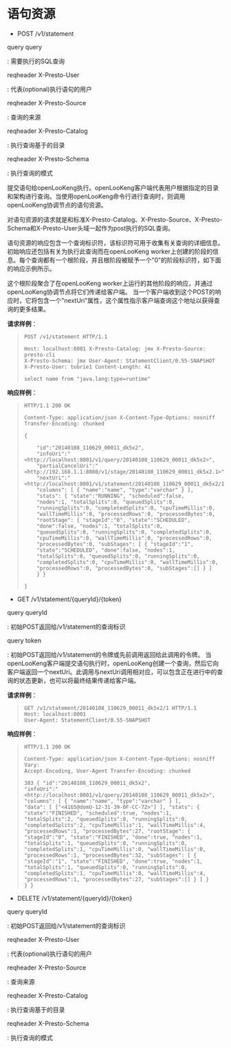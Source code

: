 
语句资源
==================

- POST /v1/statement

query query

:   需要执行的SQL查询

reqheader X-Presto-User


:   代表(optional)执行语句的用户

reqheader X-Presto-Source

:   查询的来源

reqheader X-Presto-Catalog

:   执行查询基于的目录

reqheader X-Presto-Schema

:   执行查询的模式

提交语句给openLooKeng执行。openLooKeng客户端代表用户根据指定的目录和架构进行查询。当使用openLooKeng命令行进行查询时，则调用openLooKeng协调节点的语句资源。

对语句资源的请求就是和标准X-Presto-Catalog、X-Presto-Source、X-Presto-Schema和X-Presto-User头域一起作为post执行的SQL查询。

语句资源的响应包含一个查询标识符，该标识符可用于收集有关查询的详细信息。初始响应还包括有关为执行此查询而在openLooKeng worker上创建的阶段的信息。每个查询都有一个根阶段，并且根阶段被赋予一个\"0\"的阶段标识符，如下面的响应示例所示。

这个根阶段聚合了在openLooKeng worker上运行的其他阶段的响应，并通过openLooKeng协调节点将它们传递给客户端。
当一个客户端收到这个POST的响应时，它将包含一个\"nextUri\"属性，这个属性指示客户端查询这个地址以获得查询的更多结果。

**请求样例**：

> ``` http
> POST /v1/statement HTTP/1.1
>
> Host: localhost:8001 X-Presto-Catalog: jmx X-Presto-Source: presto-cli
> X-Presto-Schema: jmx User-Agent: StatementClient/0.55-SNAPSHOT
> X-Presto-User: tobrie1 Content-Length: 41
>
> select name from "java.lang:type=runtime"
> ```

**响应样例**：

> ``` http
> HTTP/1.1 200 OK
>
> Content-Type: application/json X-Content-Type-Options: nosniff
> Transfer-Encoding: chunked
>
> {
>
>     "id":"20140108_110629_00011_dk5x2",
>     "infoUri":"<http://localhost:8001/v1/query/20140108_110629_00011_dk5x2>",
>     "partialCancelUri":"<http://192.168.1.1:8080/v1/stage/20140108_110629_00011_dk5x2.1>",
>     "nextUri":"<http://localhost:8001/v1/statement/20140108_110629_00011_dk5x2/1>",
>     "columns": [ { "name":"name", "type":"varchar" } ],
>     "stats": { "state":"RUNNING", "scheduled":false,
>     "nodes":1, "totalSplits":0, "queuedSplits":0,
>     "runningSplits":0, "completedSplits":0, "cpuTimeMillis":0,
>     "wallTimeMillis":0, "processedRows":0, "processedBytes":0,
>     "rootStage": { "stageId":"0", "state":"SCHEDULED",
>     "done":false, "nodes":1, "totalSplits":0,
>     "queuedSplits":0, "runningSplits":0, "completedSplits":0,
>     "cpuTimeMillis":0, "wallTimeMillis":0, "processedRows":0,
>     "processedBytes":0, "subStages": [ { "stageId":"1",
>     "state":"SCHEDULED", "done":false, "nodes":1,
>     "totalSplits":0, "queuedSplits":0, "runningSplits":0,
>     "completedSplits":0, "cpuTimeMillis":0, "wallTimeMillis":0,
>     "processedRows":0, "processedBytes":0, "subStages":[] } ]
>     } }
>
> }
> ```
   


- GET /v1/statement/{queryId}/{token}


query queryId

:   初始POST返回给/v1/statement的查询标识

query token

:   初始POST返回给/v1/statement的令牌或先前调用返回给此调用的令牌。
当openLooKeng客户端提交语句执行时，openLooKeng创建一个查询，然后它向客户端返回一个nextUri。此调用与nextUri调用相对应，可以包含正在进行中的查询的状态更新，也可以将最终结果传递给客户端。

**请求样例**：

> ``` http
> GET /v1/statement/20140108_110629_00011_dk5x2/1 HTTP/1.1
> Host: localhost:8001
> User-Agent: StatementClient/0.55-SNAPSHOT
> ```

**响应样例**：

> ``` http
> HTTP/1.1 200 OK
>
> Content-Type: application/json X-Content-Type-Options: nosniff Vary:
> Accept-Encoding, User-Agent Transfer-Encoding: chunked
>
> 383 { "id":"20140108_110629_00011_dk5x2",
> "infoUri":"<http://localhost:8001/v1/query/20140108_110629_00011_dk5x2>",
> "columns": [ { "name":"name", "type":"varchar" } ],
> "data": [ ["<4165@domU-12-31-39-0F-CC-72>"] ], "stats": {
> "state":"FINISHED", "scheduled":true, "nodes":1,
> "totalSplits":2, "queuedSplits":0, "runningSplits":0,
> "completedSplits":2, "cpuTimeMillis":1, "wallTimeMillis":4,
> "processedRows":1, "processedBytes":27, "rootStage": {
> "stageId":"0", "state":"FINISHED", "done":true, "nodes":1,
> "totalSplits":1, "queuedSplits":0, "runningSplits":0,
> "completedSplits":1, "cpuTimeMillis":0, "wallTimeMillis":0,
> "processedRows":1, "processedBytes":32, "subStages": [ {
> "stageId":"1", "state":"FINISHED", "done":true, "nodes":1,
> "totalSplits":1, "queuedSplits":0, "runningSplits":0,
> "completedSplits":1, "cpuTimeMillis":0, "wallTimeMillis":4,
> "processedRows":1, "processedBytes":27, "subStages":[] } ] }
> } }
> ```


- DELETE /v1/statement/{queryId}/{token}

query queryId



:   初始POST返回给/v1/statement的查询标识

reqheader X-Presto-User

:   代表(optional)执行语句的用户

reqheader X-Presto-Source

:   查询来源

reqheader X-Presto-Catalog


:   执行查询基于的目录

reqheader X-Presto-Schema

:   执行查询的模式
